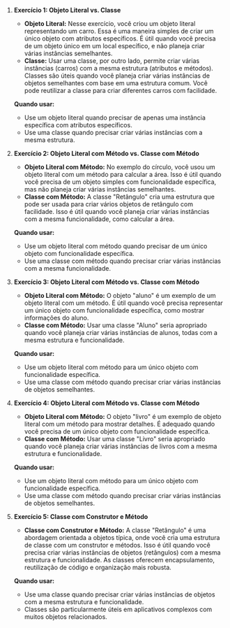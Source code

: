 1. **Exercício 1: Objeto Literal vs. Classe**
    - **Objeto Literal:** Nesse exercício, você criou um objeto literal representando um carro. Essa é uma maneira simples de criar um único objeto com atributos específicos. É útil quando você precisa de um objeto único em um local específico, e não planeja criar várias instâncias semelhantes.
    - **Classe:** Usar uma classe, por outro lado, permite criar várias instâncias (carros) com a mesma estrutura (atributos e métodos). Classes são úteis quando você planeja criar várias instâncias de objetos semelhantes com base em uma estrutura comum. Você pode reutilizar a classe para criar diferentes carros com facilidade.
    
    **Quando usar:**
    
    - Use um objeto literal quando precisar de apenas uma instância específica com atributos específicos.
    - Use uma classe quando precisar criar várias instâncias com a mesma estrutura.
2. **Exercício 2: Objeto Literal com Método vs. Classe com Método**
    - **Objeto Literal com Método:** No exemplo do círculo, você usou um objeto literal com um método para calcular a área. Isso é útil quando você precisa de um objeto simples com funcionalidade específica, mas não planeja criar várias instâncias semelhantes.
    - **Classe com Método:** A classe "Retângulo" cria uma estrutura que pode ser usada para criar vários objetos de retângulo com facilidade. Isso é útil quando você planeja criar várias instâncias com a mesma funcionalidade, como calcular a área.
    
    **Quando usar:**
    
    - Use um objeto literal com método quando precisar de um único objeto com funcionalidade específica.
    - Use uma classe com método quando precisar criar várias instâncias com a mesma funcionalidade.
3. **Exercício 3: Objeto Literal com Método vs. Classe com Método**
    - **Objeto Literal com Método:** O objeto "aluno" é um exemplo de um objeto literal com um método. É útil quando você precisa representar um único objeto com funcionalidade específica, como mostrar informações do aluno.
    - **Classe com Método:** Usar uma classe "Aluno" seria apropriado quando você planeja criar várias instâncias de alunos, todas com a mesma estrutura e funcionalidade.
    
    **Quando usar:**
    
    - Use um objeto literal com método para um único objeto com funcionalidade específica.
    - Use uma classe com método quando precisar criar várias instâncias de objetos semelhantes.
4. **Exercício 4: Objeto Literal com Método vs. Classe com Método**
    - **Objeto Literal com Método:** O objeto "livro" é um exemplo de objeto literal com um método para mostrar detalhes. É adequado quando você precisa de um único objeto com funcionalidade específica.
    - **Classe com Método:** Usar uma classe "Livro" seria apropriado quando você planeja criar várias instâncias de livros com a mesma estrutura e funcionalidade.
    
    **Quando usar:**
    
    - Use um objeto literal com método para um único objeto com funcionalidade específica.
    - Use uma classe com método quando precisar criar várias instâncias de objetos semelhantes.
5. **Exercício 5: Classe com Construtor e Método**
    - **Classe com Construtor e Método:** A classe "Retângulo" é uma abordagem orientada a objetos típica, onde você cria uma estrutura de classe com um construtor e métodos. Isso é útil quando você precisa criar várias instâncias de objetos (retângulos) com a mesma estrutura e funcionalidade. As classes oferecem encapsulamento, reutilização de código e organização mais robusta.
    
    **Quando usar:**
    
    - Use uma classe quando precisar criar várias instâncias de objetos com a mesma estrutura e funcionalidade.
    - Classes são particularmente úteis em aplicativos complexos com muitos objetos relacionados.
